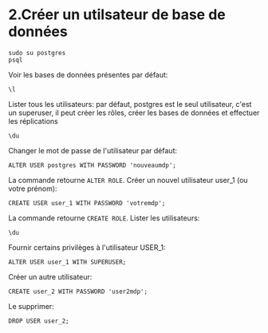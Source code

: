 # 2.Créer un utilsateur de base de données
```sbtshell
sudo su postgres
psql
```
Voir les bases de données présentes par défaut:
```sbtshell
\l
```
Lister tous les utilisateurs: par défaut, postgres est le seul utilisateur, c'est un superuser, il peut créer les rôles, créer les bases de données et effectuer les réplications
```sbtshell
\du
```
Changer le mot de passe de l'utilisateur par défaut:
```sbtshell
ALTER USER postgres WITH PASSWORD 'nouveaumdp';
```
La commande retourne ```ALTER ROLE```.
Créer un nouvel utilisateur user_1 (ou votre prénom):
```sbtshell
CREATE USER user_1 WITH PASSWORD 'votremdp';
```
La commande retourne ```CREATE ROLE```.
Lister les utilisateurs:
```
\du
```
Fournir certains privilèges à l'utilisateur USER_1:
```sbtshell
ALTER USER user_1 WITH SUPERUSER;
```
Créer un autre utilisateur:
```sbtshell
CREATE user_2 WITH PASSWORD 'user2mdp';
```
Le supprimer:
```sbtshell
DROP USER user_2;
```
